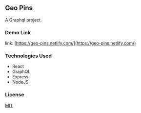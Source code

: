 ## Geo Pins

A Graphql project.

### Demo Link

link: [https://geo-pins.netlify.com/](https://geo-pins.netlify.com/)

### Technologies Used

* React
* GraphQL
* Express
* NodeJS

### License
[MIT](https://choosealicense.com/licenses/mit/)

